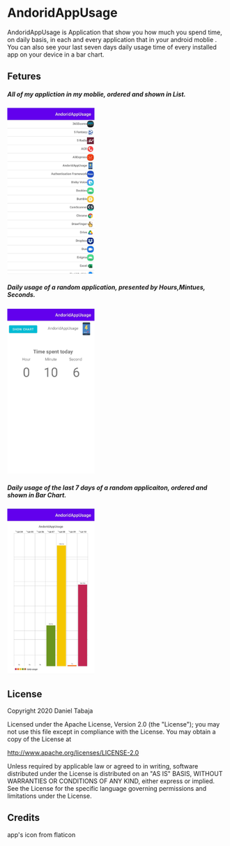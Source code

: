 # AndoridAppUsage
AndoridAppUsage is Application that show you how much you spend time, on daily basis, in each and every application that in your android moblie .
You can also see your last seven days daily usage time of every installed app on your device in a bar chart.

 ## Fetures
 
##### All of my appliction in my moblie, ordered and shown in List.
<img src="https://github.com/Dtabaja/AndoridAppUsage/blob/master/1.jpeg" width="200">


##### Daily usage of a random application, presented by Hours,Mintues, Seconds.
<img src="https://github.com/Dtabaja/AndoridAppUsage/blob/master/2.jpeg" width="200">

##### Daily usage of the last 7 days of a random applicaiton, ordered and shown in Bar Chart. 
<img src="https://github.com/Dtabaja/AndoridAppUsage/blob/master/3.jpeg" width="200">



## License
Copyright 2020 Daniel Tabaja

Licensed under the Apache License, Version 2.0 (the "License");
you may not use this file except in compliance with the License.
You may obtain a copy of the License at

   http://www.apache.org/licenses/LICENSE-2.0

Unless required by applicable law or agreed to in writing, software
distributed under the License is distributed on an "AS IS" BASIS,
WITHOUT WARRANTIES OR CONDITIONS OF ANY KIND, either express or implied.
See the License for the specific language governing permissions and
limitations under the License.



## Credits

app's icon from flaticon
